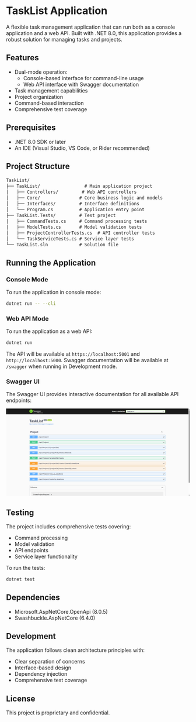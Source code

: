 # TaskList Application

A flexible task management application that can run both as a console application and a web API. Built with .NET 8.0, this application provides a robust solution for managing tasks and projects.

## Features

- Dual-mode operation:
  - Console-based interface for command-line usage
  - Web API interface with Swagger documentation
- Task management capabilities
- Project organization
- Command-based interaction
- Comprehensive test coverage

## Prerequisites

- .NET 8.0 SDK or later
- An IDE (Visual Studio, VS Code, or Rider recommended)

## Project Structure

```
TaskList/
├── TaskList/                 # Main application project
│   ├── Controllers/         # Web API controllers
│   ├── Core/               # Core business logic and models
│   ├── Interfaces/         # Interface definitions
│   └── Program.cs          # Application entry point
├── TaskList.Tests/         # Test project
│   ├── CommandTests.cs     # Command processing tests
│   ├── ModelTests.cs       # Model validation tests
│   ├── ProjectControllerTests.cs  # API controller tests
│   └── TaskServiceTests.cs # Service layer tests
└── TaskList.sln            # Solution file
```

## Running the Application

### Console Mode

To run the application in console mode:

```bash
dotnet run -- --cli
```

### Web API Mode

To run the application as a web API:

```bash
dotnet run
```

The API will be available at `https://localhost:5001` and `http://localhost:5000`.
Swagger documentation will be available at `/swagger` when running in Development mode.

### Swagger UI

The Swagger UI provides interactive documentation for all available API endpoints:

![Swagger UI](docs/swagger-ui.png)

## Testing

The project includes comprehensive tests covering:

- Command processing
- Model validation
- API endpoints
- Service layer functionality

To run the tests:

```bash
dotnet test
```

## Dependencies

- Microsoft.AspNetCore.OpenApi (8.0.5)
- Swashbuckle.AspNetCore (6.4.0)

## Development

The application follows clean architecture principles with:

- Clear separation of concerns
- Interface-based design
- Dependency injection
- Comprehensive test coverage

## License

This project is proprietary and confidential.

